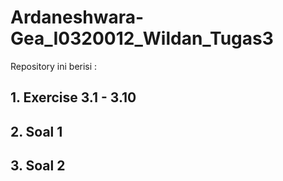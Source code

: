 # Ardaneshwara-Gea_I0320012_Wildan_Tugas3

Repository ini berisi :

## 1. Exercise 3.1 - 3.10
## 2. Soal 1
## 3. Soal 2

